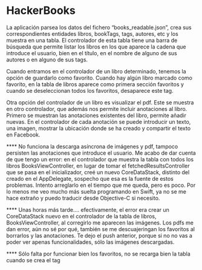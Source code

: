 # HackerBooks

La aplicación parsea los datos del fichero “books_readable.json”, crea sus correspondientes entidades libros, bookTags, tags, autores, etc y los muestra en una tabla.
El controlador de esta tabla tiene una barra de búsqueda que permite listar los libros en los que aparece la cadena que introduce el usuario, bien en el título, en el nombre de alguno de sus autores o en alguno de sus tags.

Cuando entramos en el controlador de un libro determinado, tenemos la opción de guardarlo como favorito. Cuando hay algún libro marcado como favorito, en la tabla de libros aparece como primera sección favoritos y cuando se deseleccionan todos los favoritos, desaparece este tag.

Otra opción del controlador de un libro es visualizar el pdf. Este se muestra en otro controlador, que además nos permite incluir anotaciones al libro. Primero se muestran las anotaciones existentes del libro, permite añadir nuevas. En el controlador de cada anotación se puede introducir un texto, una imagen, mostrar la ubicación donde se ha creado y compartir el texto en Facebook.

**** No funciona la descarga asíncrona de imágenes y pdf, tampoco persisten las anotaciones que introduce el usuario. Me acabo de dar cuenta de que tengo un error: en el controlador que muestra la tabla con todos los libros BooksViewController, en lugar de tomar el fetchedResultsController que se pasa en el inicializador, creé un nuevo CoreDataStack, distinto del creado en el AppDelegate, sospecho que esa es la fuente de estos problemas. Intento arreglarlo en el tiempo que me queda, pero es poco.
Por lo menos me veo mucho más suelta programando en Swift, ya no se me hace extraño y puedo traducir desde Objective-C si necesito.

**** Unas horas más tarde.... efectivamente, el error era crear un CoreDataStack nuevo en el controlador de la tabla de libros, BooksViewController, al corregirlo me aparecen las imágenes. Los pdfs me dan error, aún no sé por qué, también se me descuajeringan los favoritos al borrarlos y las anotaciones. Te dejo el push anterior, porque si no no vas a poder ver apenas funcionalidades, sólo las imágenes descargadas.

**** Sólo falta por funcionar bien los favoritos, no se recarga bien la tabla cuando se crea el tag

